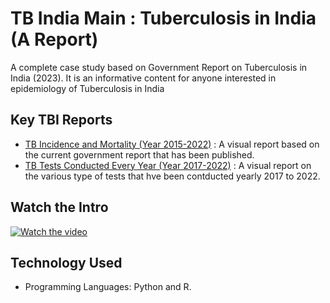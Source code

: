 # TB India Main : Tuberculosis in India (A Report)
A complete case study based on Government Report on Tuberculosis in India (2023). It is an informative content for anyone interested in epidemiology of Tuberculosis in India

## Key TBI Reports
- [TB Incidence and Mortality (Year 2015-2022)](https://github.com/fromsantanu/tbd)  : A visual report based on the current government report that has been published.
- [TB Tests Conducted Every Year (Year 2017-2022)](https://github.com/fromsantanu/tbd)  : A visual report on the various type of tests that hve been contducted yearly 2017 to 2022. 


## Watch the Intro 
[![Watch the video](https://img.youtube.com/vi/tbd/hqdefault.jpg)](https://www.youtube.com/watch?v=tbd)

## Technology Used
- Programming Languages: Python and R.
